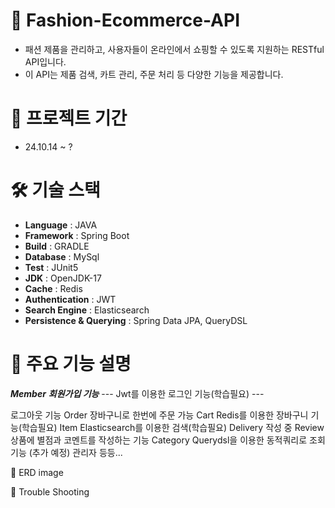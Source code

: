 # 👔 Fashion-Ecommerce-API
+ 패션 제품을 관리하고, 사용자들이 온라인에서 쇼핑할 수 있도록 지원하는 RESTful API입니다.
+ 이 API는 제품 검색, 카트 관리, 주문 처리 등 다양한 기능을 제공합니다.

# 📆 프로젝트 기간
+ 24.10.14 ~ ?

# 🛠️ 기술 스택
+ **Language** : JAVA
+ **Framework** : Spring Boot
+ **Build** : GRADLE
+ **Database** : MySql
+ **Test** : JUnit5
+ **JDK** : OpenJDK-17
+ **Cache** : Redis
+ **Authentication** : JWT
+ **Search Engine** : Elasticsearch
+ **Persistence & Querying** : Spring Data JPA, QueryDSL

# 📢 주요 기능 설명
***Member***
***회원가입 기능***
  --- Jwt를 이용한 로그인 기능(학습필요) ---
  
로그아웃 기능
Order
장바구니로 한번에 주문 가능
Cart
Redis를 이용한 장바구니 기능(학습필요)
Item
Elasticsearch를 이용한 검색(학습필요)
Delivery
작성 중
Review
상품에 별점과 코멘트를 작성하는 기능
Category
Querydsl을 이용한 동적쿼리로 조회 기능
(추가 예정) 관리자 등등...

🧾 ERD
image

🚨 Trouble Shooting
